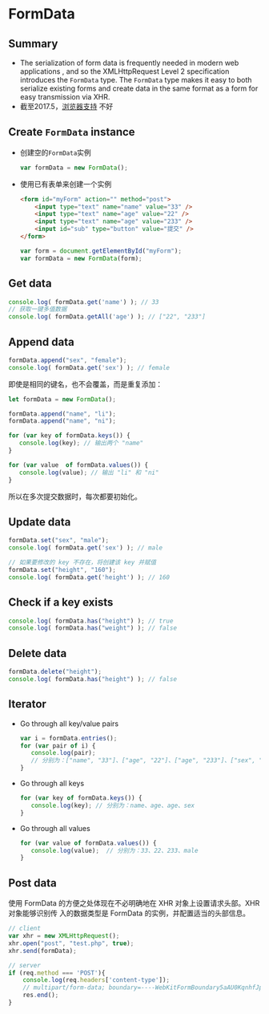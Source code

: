 # FormData

## Summary
* The serialization of form data is frequently needed in modern web applications
, and so the XMLHttpRequest Level 2 specification introduces the `FormData` type.
The `FormData` type makes it easy to both serialize existing forms and create
data in the same format as a form for easy transmission via XHR.
* 截至2017.5，[浏览器支持](https://developer.mozilla.org/en-US/docs/Web/API/FormData#Browser_compatibility)
不好


## Create `FormData` instance
* 创建空的`FormData`实例
    ```js
    var formData = new FormData();
    ```
* 使用已有表单来创建一个实例  
    ```html
    <form id="myForm" action="" method="post">
        <input type="text" name="name" value="33" />
        <input type="text" name="age" value="22" />
        <input type="text" name="age" value="233" />
        <input id="sub" type="button" value="提交" />
    </form>
    ```
    ```js
    var form = document.getElementById("myForm");
    var formData = new FormData(form);
    ```


## Get data
  ```js
  console.log( formData.get('name') ); // 33
  // 获取一键多值数据
  console.log( formData.getAll('age') ); // ["22", "233"]
  ```


## Append data
  ```js
  formData.append("sex", "female");
  console.log( formData.get('sex') ); // female
  ```

即使是相同的键名，也不会覆盖，而是重复添加：
  ```js
  let formData = new FormData();

  formData.append("name", "li");
  formData.append("name", "ni");

  for (var key of formData.keys()) {
     console.log(key); // 输出两个 "name"
  }

  for (var value  of formData.values()) {
     console.log(value); // 输出 "li" 和 "ni"
  }
  ```
所以在多次提交数据时，每次都要初始化。


## Update data
```js
formData.set("sex", "male");
console.log( formData.get('sex') ); // male

// 如果要修改的 key 不存在，将创建该 key 并赋值
formData.set("height", "160");
console.log( formData.get('height') ); // 160
```


## Check if a key exists
```js
console.log( formData.has("height") ); // true
console.log( formData.has("weight") ); // false
```


## Delete data
```js
formData.delete("height");
console.log( formData.has("height") ); // false
```


## Iterator
* Go through all key/value pairs
    ```js
    var i = formData.entries();
    for (var pair of i) {
       console.log(pair);
       // 分别为：["name", "33"]、["age", "22"]、["age", "233"]、["sex", "male"]
    }
    ```
* Go through all keys
    ```js
    for (var key of formData.keys()) {
       console.log(key); // 分别为：name、age、age、sex
    }
    ```
*  Go through all values
    ```js
    for (var value of formData.values()) {
       console.log(value);  // 分别为：33、22、233、male
    }
    ```


## Post data    
使用 FormData 的方便之处体现在不必明确地在 XHR 对象上设置请求头部。XHR 对象能够识别传
入的数据类型是 FormData 的实例，并配置适当的头部信息。
```js
// client
var xhr = new XMLHttpRequest();
xhr.open("post", "test.php", true);
xhr.send(formData);
```
```js
// server
if (req.method === 'POST'){
    console.log(req.headers['content-type']);
    // multipart/form-data; boundary=----WebKitFormBoundary5aAU0KqnhfJp7nV1
    res.end();
}
```
